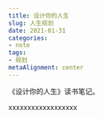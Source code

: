 ```yaml
---
title: 设计你的人生
slug: 人生规划
date: 2021-01-31
categories:
- note
tags:
- 规划
metaAlignment: center
---
```


《设计你的人生》读书笔记。
<!--more-->

xxxxxxxxxxxxxxxxxx